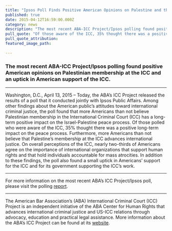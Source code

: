 ```yaml
---
title: "Ipsos Poll Finds Positive American Opinions on Palestine and the ICC"
published: true
date: 2015-04-12T16:59:00.000Z
category: news
description: "The most recent ABA-ICC Project/Ipsos polling found positive American opinions on Palestinian membership at the ICC and an uptick in American support of the ICC."
pull_quote: "Of those aware of the ICC, 35% thought there was a positive long-term impact on the peace process. Furthermore, more Americans than not believe that Palestine’s membership at the ICC advances international justice."
pull_quote_attribution:
featured_image_path:
 
---
```


### The most recent ABA-ICC Project/Ipsos polling found positive American opinions on Palestinian membership at the ICC and an uptick in American support of the ICC.

* * *

Washington, D.C., April 13, 2015 – Today, the ABA’s ICC Project released the results of a poll that it conducted jointly with Ipsos Public Affairs. Among other findings about the American public’s attitudes toward international criminal justice, the poll found that more Americans than not believe Palestinian membership in the International Criminal Court (ICC) has a long-term positive impact on the Israel-Palestine peace process. Of those polled who were aware of the ICC, 35% thought there was a positive long-term impact on the peace process. Furthermore, more Americans than not believe that Palestine’s membership at the ICC advances international justice. On overall perceptions of the ICC, nearly two-thirds of Americans agree on the importance of international organizations that support human rights and that hold individuals accountable for mass atrocities. In addition to these findings, the poll also found a small uptick in Americans’ support for the ICC and for its government supporting the ICC’s work.

* * *

For more information on the most recent ABA’s ICC Project/Ipsos poll, please visit the polling [report](http://bit.ly/1yk3r93).

* * *

The American Bar Association’s (ABA) International Criminal Court (ICC) Project is an independent initiative of the ABA Center for Human Rights that advances international criminal justice and US-ICC relations through advocacy, education and practical legal assistance. More information about the ABA’s ICC Project can be found at its [website](http://www.aba-icc.org/).

